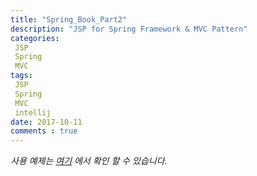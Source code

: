 ```yaml
---
title: "Spring_Book_Part2"
description: "JSP for Spring Framework & MVC Pattern"
categories: 
 JSP 
 Spring
 MVC
tags: 
 JSP
 Spring
 MVC
 intellij
date: 2017-10-11 
comments : true
---
```


_사용 예제는 [여기](https://github.com/kwakkwakkwak/spring_book_part2) 에서 확인 할 수 있습니다._

